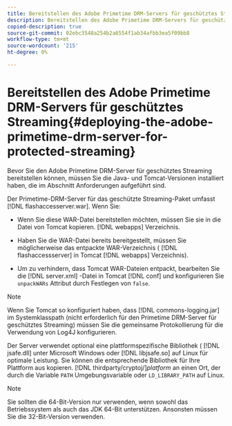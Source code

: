 ```yaml
---
title: Bereitstellen des Adobe Primetime DRM-Servers für geschütztes Streaming
description: Bereitstellen des Adobe Primetime DRM-Servers für geschütztes Streaming
copied-description: true
source-git-commit: 02ebc3548a254b2a6554f1ab34afbb3ea5f09bb8
workflow-type: tm+mt
source-wordcount: '215'
ht-degree: 0%

---
```


# Bereitstellen des Adobe Primetime DRM-Servers für geschütztes Streaming{#deploying-the-adobe-primetime-drm-server-for-protected-streaming}

Bevor Sie den Adobe Primetime DRM-Server für geschütztes Streaming bereitstellen können, müssen Sie die Java- und Tomcat-Versionen installiert haben, die im Abschnitt Anforderungen aufgeführt sind.

Der Primetime-DRM-Server für das geschützte Streaming-Paket umfasst [!DNL flashaccesserver.war]. Wenn Sie:

* Wenn Sie diese WAR-Datei bereitstellen möchten, müssen Sie sie in die Datei von Tomcat kopieren. [!DNL webapps] Verzeichnis.
* Haben Sie die WAR-Datei bereits bereitgestellt, müssen Sie möglicherweise das entpackte WAR-Verzeichnis ( [!DNL flashaccessserver] in Tomcat [!DNL webapps] Verzeichnis).

* Um zu verhindern, dass Tomcat WAR-Dateien entpackt, bearbeiten Sie die [!DNL server.xml] -Datei in Tomcat [!DNL conf] und konfigurieren Sie `unpackWARs` Attribut durch Festlegen von `false`.

>[!NOTE]
>
>Wenn Sie Tomcat so konfiguriert haben, dass [!DNL commons-logging.jar] im Systemklasspath (nicht erforderlich für den Primetime DRM-Server für geschütztes Streaming) müssen Sie die gemeinsame Protokollierung für die Verwendung von Log4J konfigurieren.

Der Server verwendet optional eine plattformspezifische Bibliothek ( [!DNL jsafe.dll] unter Microsoft Windows oder [!DNL libjsafe.so] auf Linux für optimale Leistung. Sie können die entsprechende Bibliothek für Ihre Plattform aus kopieren. [!DNL thirdparty/cryptoj/]*platform* an einen Ort, der durch die Variable `PATH` Umgebungsvariable oder `LD_LIBRARY_PATH` auf Linux.

>[!NOTE]
>
>Sie sollten die 64-Bit-Version nur verwenden, wenn sowohl das Betriebssystem als auch das JDK 64-Bit unterstützen. Ansonsten müssen Sie die 32-Bit-Version verwenden.
